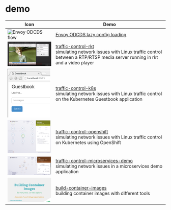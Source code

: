 # demo

| Icon   | Demo        |
| ------ | ----------- |
| ![Envoy ODCDS flow](https://raw.githubusercontent.com/kinvolk/test-odcds/master/images/test-odcds.png) | [Envoy ODCDS lazy config loading](https://github.com/kinvolk/test-odcds)<br/> |
| ![Screenshot of the traffic-control-rkt demo](traffic-control-rkt/traffic-control-rkt_small.png) | [traffic-control-rkt](traffic-control-rkt/)<br/> simulating network issues with Linux traffic control between a RTP/RTSP media server running in rkt and a video player |
| ![Screenshot of the traffic-control-k8s demo](traffic-control-k8s/traffic-control-k8s_small.png) | [traffic-control-k8s](traffic-control-k8s/)<br/> simulating network issues with Linux traffic control on the Kubernetes Guestbook application |
| ![Screenshot of the traffic-control-openshift demo](traffic-control-openshift/weave_scope_ui_ping_small.png) | [traffic-control-openshift](traffic-control-openshift/)<br/> simulating network issues with Linux traffic control on Kubernetes using OpenShift |
| ![Screenshot of traffic-control-microservices-demo](traffic-control-microservices-demo/traffic-control-microservices-demo_small.png) | [traffic-control-microservices-demo](traffic-control-microservices-demo/)<br/> simulating network issues in a microservices demo application |
| ![Screenshot of build-container-images](build-container-images/build-container-images_small.png) | [build-container-images](build-container-images)<br /> building container images with different tools |
